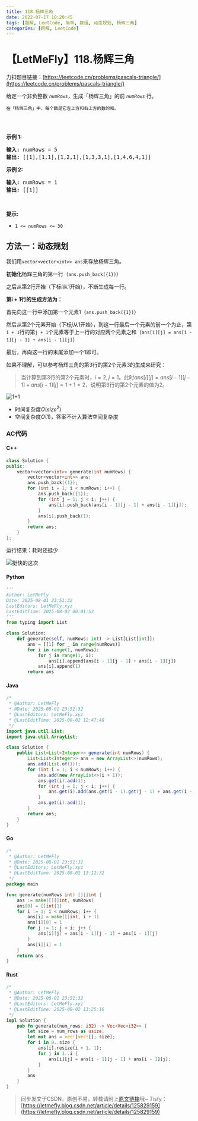 ```yaml
---
title: 118.杨辉三角
date: 2022-07-17 10:20:45
tags: [题解, LeetCode, 简单, 数组, 动态规划, 杨辉三角]
categories: [题解, LeetCode]
---
```


# 【LetMeFly】118.杨辉三角

力扣题目链接：[https://leetcode.cn/problems/pascals-triangle/](https://leetcode.cn/problems/pascals-triangle/)

<p>给定一个非负整数 <em><code>numRows</code>，</em>生成「杨辉三角」的前 <em><code>numRows</code> </em>行。</p>

<p><small>在「杨辉三角」中，每个数是它左上方和右上方的数的和。</small></p>

<p><img alt="" src="https://cors.tisfy.eu.org/https://img-blog.csdnimg.cn/83bb725b0de24d27b6908f384d347f03.gif" /></p>

<p> </p>

<p><strong>示例 1:</strong></p>

<pre>
<strong>输入:</strong> numRows = 5
<strong>输出:</strong> [[1],[1,1],[1,2,1],[1,3,3,1],[1,4,6,4,1]]
</pre>

<p><strong>示例 2:</strong></p>

<pre>
<strong>输入:</strong> numRows = 1
<strong>输出:</strong> [[1]]
</pre>

<p> </p>

<p><strong>提示:</strong></p>

<ul>
	<li><code>1 <= numRows <= 30</code></li>
</ul>


    
## 方法一：动态规划

我们用```vector<vector<int>> ans```来存放杨辉三角。

**初始化**杨辉三角的第一行（```ans.push_back({1})```）

之后从第$2$行开始（下标$i$从$1$开始），不断生成每一行。

**第i + 1行的生成方法为**：

首先向这一行中添加第一个元素$1$（```ans.push_back({1})```）

然后从第$2$个元素开始（下标$j$从$1$开始），到这一行最后一个元素的前一个为止，第```i + 1```行的第```j + 1```个元素等于上一行的对应两个元素之和（```ans[i][j] = ans[i - 1][j - 1] + ans[i - 1][j]```）

最后，再向这一行的末尾添加一个$1$即可。

如果不理解，可以参考杨辉三角的第$3$行的第$2$个元素$3$的生成来研究：

> 当计算到第$3$行的第$2$个元素时，$i=2,j=1$。此时$ans[i][j]=ans[i-1][j-1]+ans[i-1][j]=1+1=2$，说明第$3$行的第$2$个元素的值为$2$。

![1+1](https://cors.tisfy.eu.org/https://img-blog.csdnimg.cn/cf11d3123c1248afb7d55d1e719c920f.jpeg#pic_center)

+ 时间复杂度$O(size^2)$
+ 空间复杂度$O(1)$，答案不计入算法空间复杂度

### AC代码

#### C++

```cpp
class Solution {
public:
    vector<vector<int>> generate(int numRows) {
        vector<vector<int>> ans;
        ans.push_back({1});
        for (int i = 1; i < numRows; i++) {
            ans.push_back({1});
            for (int j = 1; j < i; j++) {
                ans[i].push_back(ans[i - 1][j - 1] + ans[i - 1][j]);
            }
            ans[i].push_back(1);
        }
        return ans;
    }
};
```

运行结果：耗时还挺少

![挺快的这次](https://cors.letmefly.xyz/https://img-blog.csdnimg.cn/062fef3809fd4c878ac408f98b2f2d24.jpeg#pic_center)

#### Python

```python
'''
Author: LetMeFly
Date: 2025-08-01 23:51:32
LastEditors: LetMeFly.xyz
LastEditTime: 2025-08-02 00:01:53
'''
from typing import List

class Solution:
    def generate(self, numRows: int) -> List[List[int]]:
        ans = [[1] for _ in range(numRows)]
        for i in range(1, numRows):
            for j in range(1, i):
                ans[i].append(ans[i - 1][j - 1] + ans[i - 1][j])
            ans[i].append(1)
        return ans
```

#### Java

```java
/*
 * @Author: LetMeFly
 * @Date: 2025-08-01 23:51:32
 * @LastEditors: LetMeFly.xyz
 * @LastEditTime: 2025-08-02 12:47:48
 */
import java.util.List;
import java.util.ArrayList;

class Solution {
    public List<List<Integer>> generate(int numRows) {
        List<List<Integer>> ans = new ArrayList<>(numRows);
        ans.add(List.of(1));
        for (int i = 1; i < numRows; i++) {
            ans.add(new ArrayList<>(i + 1));
            ans.get(i).add(1);
            for (int j = 1; j < i; j++) {
                ans.get(i).add(ans.get(i - 1).get(j - 1) + ans.get(i - 1).get(j));
            }
            ans.get(i).add(1);
        }
        return ans;
    }
}
```

#### Go

```go
/*
 * @Author: LetMeFly
 * @Date: 2025-08-01 23:51:32
 * @LastEditors: LetMeFly.xyz
 * @LastEditTime: 2025-08-02 13:12:32
 */
package main

func generate(numRows int) [][]int {
    ans := make([][]int, numRows)
    ans[0] = []int{1}
    for i := 1; i < numRows; i++ {
        ans[i] = make([]int, i + 1)
        ans[i][0] = 1
        for j := 1; j < i; j++ {
            ans[i][j] = ans[i - 1][j - 1] + ans[i - 1][j]
        }
        ans[i][i] = 1
    }
    return ans
}
```

#### Rust

```rust
/*
 * @Author: LetMeFly
 * @Date: 2025-08-01 23:51:32
 * @LastEditors: LetMeFly.xyz
 * @LastEditTime: 2025-08-02 13:25:16
 */
impl Solution {
    pub fn generate(num_rows: i32) -> Vec<Vec<i32>> {
        let size = num_rows as usize;
        let mut ans = vec![vec![]; size];
        for i in 0..size {
            ans[i].resize(i + 1, 1);
            for j in 1..i {
                ans[i][j] = ans[i - 1][j - 1] + ans[i - 1][j];
            }
        }
        ans
    }
}
```

> 同步发文于CSDN，原创不易，转载请附上[原文链接](https://blog.letmefly.xyz/2022/07/17/LeetCode%200118.%E6%9D%A8%E8%BE%89%E4%B8%89%E8%A7%92/)哦~
> Tisfy：[https://letmefly.blog.csdn.net/article/details/125829159](https://letmefly.blog.csdn.net/article/details/125829159)
